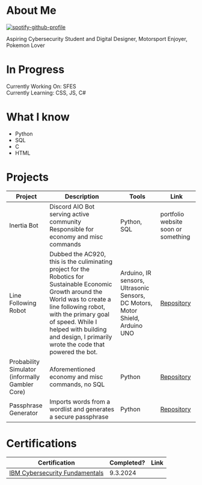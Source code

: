 
# About Me 
[![spotify-github-profile](https://spotify-github-profile.kittinanx.com/api/view?uid=31qr5plncm2v3ncdynjrdjqhp2vu&cover_image=true&theme=natemoo-re&show_offline=true&background_color=121212&interchange=false&bar_color=53b14f&bar_color_cover=false)](https://spotify-github-profile.kittinanx.com/api/view?uid=31qr5plncm2v3ncdynjrdjqhp2vu&redirect=true)

Aspiring Cybersecurity Student and Digital Designer, Motorsport Enjoyer, Pokemon Lover

# In Progress
Currently Working On: SFES
<br/>
Currently Learning: CSS, JS, C#

# What I know
- Python
- SQL
- C
- HTML

# Projects
|     Project     |                 Description                |     Tools       |      Link       |
| --------------- | ------------------------------------- | --------------- | --------------- |
|Inertia Bot | Discord AIO Bot serving active community<br>Responsible for economy and misc commands| Python, SQL | portfolio website soon or something | 
|Line Following Robot|Dubbed the AC920, this is the culiminating project for the Robotics for Sustainable Economic Growth around the World was to create a line following robot, with the primary goal of speed. While I helped with building and design, I primarily wrote the code that powered the bot. |Arduino, IR sensors, Ultrasonic Sensors, DC Motors, Motor Shield, Arduino UNO |[Repository](https://github.com/Cubxfy/line-following-bot)|
|Probability Simulator<br />(informally Gambler Core) | Aforementioned economy and misc commands, no SQL | Python | [Repository](https://github.com/Cubxfy/Probability-Simulator)|
|Passphrase Generator|Imports words from a wordlist and generates a secure passphrase | Python | [Repository](https://github.com/Cubxfy/Passphrase-Generator)|



# Certifications 
|     Certification     |               Completed?               |     Link       |
| --------------------  | -------------------------------------- | ---------------| 
| [IBM Cybersecurity Fundamentals](https://www.ibm.com/training/badge/cybersecurity-fundamentals)   |               9.3.2024         |            | 

